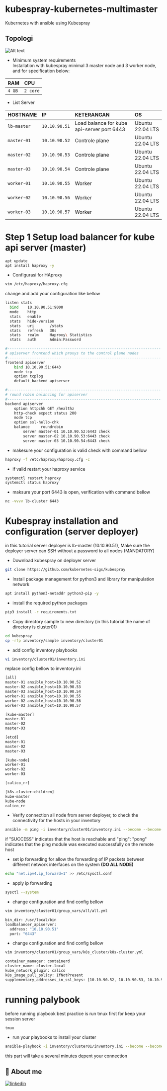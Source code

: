 # kubespray-kubernetes-multimaster
Kubernetes with ansible using Kubespray

## Topologi
![Alt text](image.png)

- Minimum system requirements </br>
Installation with kubespray minimal 3 master node and 3 worker node, and for specification below:

| RAM    | CPU      | 
| :---   | :------- | 
| `4 GB` | `2 core` | 



- List Server 

| HOSTNAME    | IP            | KETERANGAN                                 |   OS             |
| :--------   | :-------      | :----------------------------------------- | :--------------  |
| `lb-master` | `10.10.90.51` | Load balance for kube api-server port 6443 | Ubuntu 22.04 LTS |
| `master-01` | `10.10.90.52` | Controle plane                             | Ubuntu 22.04 LTS |
| `master-02` | `10.10.90.53` | Controle plane                             | Ubuntu 22.04 LTS |
| `master-03` | `10.10.90.54` | Controle plane                             | Ubuntu 22.04 LTS |
| `worker-01` | `10.10.90.55` | Worker                                     | Ubuntu 22.04 LTS |
| `worker-02` | `10.10.90.56` | Worker                                     | Ubuntu 22.04 LTS |
| `worker-03` | `10.10.90.57` | Worker                                     | Ubuntu 22.04 LTS |

# Step 1 Setup load balancer for kube api server (master)

```bash
apt update
apt install haproxy -y

```
- Configurasi for HAproxy

```bash
vim /etc/haproxy/haproxy.cfg
```
change and add your configuration like bellow

```bash
listen stats
  bind    10.10.90.51:9000
  mode    http
  stats   enable
  stats   hide-version
  stats   uri       /stats
  stats   refresh   30s
  stats   realm     Haproxy\ Statistics
  stats   auth      Admin:Password

#---------------------------------------------------------------------
# apiserver frontend which proxys to the control plane nodes
#---------------------------------------------------------------------
frontend apiserver
    bind 10.10.90.51:6443
    mode tcp
    option tcplog
    default_backend apiserver

#---------------------------------------------------------------------
# round robin balancing for apiserver
#---------------------------------------------------------------------
backend apiserver
    option httpchk GET /healthz
    http-check expect status 200
    mode tcp
    option ssl-hello-chk
    balance     roundrobin
        server master-01 10.10.90.52:6443 check
        server master-02 10.10.90.53:6443 check
        server master-03 10.10.90.54:6443 check

```
- makesure your configuration is valid check with command bellow

```bash
haproxy -f /etc/haproxy/haproxy.cfg -c
```
- if valid restart your haproxy service
```bash
systemctl restart haproxy 
systemctl status haproxy
```
- maksure your port 6443 is open, verification with command bellow
```bash
nc -vvvv lb-cluster 6443
```

# Kubespray installation and configuration (server deployer) 
in this tutorial server deployer is lb-master (10.10.90.51), Make sure the deployer server can SSH without a password to all nodes (MANDATORY)</br>

- Download kubespray on deployer server
```bash
git clone https://github.com/kubernetes-sigs/kubespray
```
- Install package management for python3 and library for manipulation network
```bash 
apt install python3-netaddr python3-pip -y
```
- install the required python packages

```bash
pip3 install -r requirements.txt
```
- Copy directory sample to new directory (in this tutorial the name of directory is cluster01)
```bash
cd kubespray
cp -rfp inventory/sample inventory/cluster01
```
- add config inventory playbooks
```bash
vi inventory/cluster01/inventory.ini
``` 
replace config bellow to inventory.ini
```bash
[all]
master-01 ansible_host=10.10.90.52 
master-02 ansible_host=10.10.90.53
master-03 ansible_host=10.10.90.54
worker-01 ansible_host=10.10.90.55
worker-02 ansible_host=10.10.90.56
worker-03 ansible_host=10.10.90.57

[kube-master]
master-01
master-02
master-03

[etcd]
master-01
master-02
master-03

[kube-node]
worker-01
worker-02
worker-03

[calico_rr]

[k8s-cluster:children]
kube-master
kube-node
calico_rr

```

- Verify connection all node from server deployer, to check the connectivity for the hosts in your inventory
```bash
ansible -m ping -i inventory/cluster01/inventory.ini --become --become-user=root all
```
if "SUCCESS" indicates that the host is reachable and "ping": "pong" indicates that the ping module was executed successfully on the remote host

- set ip forwarding for allow the forwarding of IP packets between different network interfaces on the system **(DO ALL NODE)**
```bash
echo "net.ipv4.ip_forward=1" >> /etc/sysctl.conf
```
- apply ip forwarding
```bash
sysctl --system
```
- change configuration and find config bellow
```bash
vim inventory/cluster01/group_vars/all/all.yml
```
```bash
bin_dir: /usr/local/bin
loadbalancer_apiserver:
  address: "10.10.90.51"
  port: "6443"

```
- change configuration and find config bellow

```bash
vim inventory/cluster01/group_vars/k8s_cluster/k8s-cluster.yml
```

```bash
container_manager: containerd
cluster_name: cluster.local
kube_network_plugin: calico
k8s_image_pull_policy: IfNotPresent
supplementary_addresses_in_ssl_keys: [10.10.90.52, 10.10.90.53, 10.10.90.52, 10.10.90.51]
```
# running palybook  
before running playbook best practice is run tmux first for keep your session server
```bash
tmux
```
- run your playbooks to install your cluster
```bash
ansible-playbook -i inventory/cluster01/inventory.ini --become --become-user=root cluster.yml
```

this part will take a several minutes depent your connection

## 🔗 About me
[![linkedin](https://img.shields.io/badge/linkedin-0A66C2?style=for-the-badge&logo=linkedin&logoColor=white)](https://www.linkedin.com/in/falyan-zuril-587585247/)
